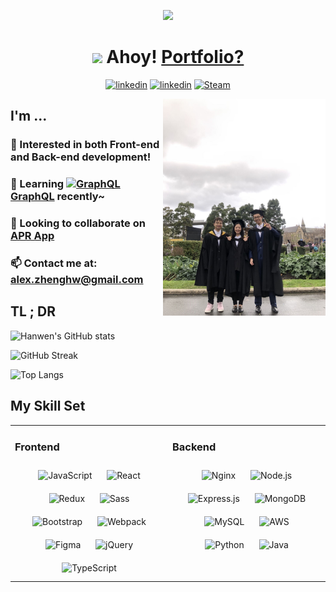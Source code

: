 <p align="center">
<img src="https://media.giphy.com/media/OXTXwKH6yd80gM5zbf/giphy.gif" width=50%/>
</p>


# <div align="center"><img src="https://media.giphy.com/media/hvRJCLFzcasrR4ia7z/giphy.gif" width="25px"> Ahoy! [Portfolio?](https://alexzhengdev.netlify.app/)</div>


<p align="center">
  <a href="https://github.com/HanwenZheng" target="_blank">
  <img src="https://img.shields.io/badge/-Github-181717?style=for-the-badge&logo=Github&logoColor=white" alt=linkedin /></a>
  <a href="https://linkedin.com/in/hanwen-zheng-dev" target="_blank">
  <img src="https://img.shields.io/badge/linkedin-%231E77B5.svg?&style=for-the-badge&logo=linkedin&logoColor=white" alt=linkedin /></a>
  <a href="https://steamcommunity.com/id/MunaBaby/" target="_blank">
  <img alt="Steam" src="https://img.shields.io/badge/steam-%23000000.svg?&style=for-the-badge&logo=steam&logoColor=white" /></a>
</p>

<img src="assets/images/1.jpg" align="right" width="260px"/>

## I'm ... 

### 📜 Interested in both Front-end and Back-end development!

<!-- ### 🌱 Learning [<img src="https://upload.wikimedia.org/wikipedia/commons/1/1f/WebAssembly_Logo.svg" alt="WebAssembly" width="15px"/> WebAssembly](https://webassembly.org/) recently~ -->

### 🌱 Learning [<img src="https://profilinator.rishav.dev/skills-assets/graphql.png" alt="GraphQL" width="15px"/> GraphQL](https://graphql.org/) recently~

### 💞️ Looking to collaborate on [APR App](https://github.com/HanwenZheng/Australian-Politicians-Recognition-App)

### 📫 Contact me at: alex.zhenghw@gmail.com

## TL ; DR  

![Hanwen's GitHub stats](https://github-readme-stats.vercel.app/api?username=HanwenZheng&show_icons=true&hide=contribs,issues&bg_color=50,e8684a,904e95&theme=dark&text_color=fffffe&include_all_commits=true&count_private=true)

![GitHub Streak](http://github-readme-streak-stats.herokuapp.com?user=HanwenZheng&hide_border=true)

![Top Langs](https://github-readme-stats.vercel.app/api/top-langs/?username=HanwenZheng&layout=compact&bg_color=40,904e95,e8684a&theme=dark&text_color=fffffe&langs_count=6&card_width=445)

## My Skill Set  
<table><tr><td valign="top" width="45%">

### Frontend  
<div align="center">  
<img style="margin: 10px" src="https://profilinator.rishav.dev/skills-assets/javascript-original.svg" alt="JavaScript" height="50" />  
<img style="margin: 10px" src="https://profilinator.rishav.dev/skills-assets/react-original-wordmark.svg" alt="React" height="50" />  
<img style="margin: 10px" src="https://profilinator.rishav.dev/skills-assets/redux-original.svg" alt="Redux" height="50" />  
<img style="margin: 10px" src="https://profilinator.rishav.dev/skills-assets/sass-original.svg" alt="Sass" height="50" />  
<img style="margin: 10px" src="https://profilinator.rishav.dev/skills-assets/bootstrap-plain.svg" alt="Bootstrap" height="50" />  
<img style="margin: 10px" src="https://profilinator.rishav.dev/skills-assets/webpack-original.svg" alt="Webpack" height="50" />  
<img style="margin: 10px" src="https://profilinator.rishav.dev/skills-assets/figma-icon.svg" alt="Figma" height="50" />  
<img style="margin: 10px" src="https://profilinator.rishav.dev/skills-assets/jquery.png" alt="jQuery" height="50" />  
<img style="margin: 10px" src="https://profilinator.rishav.dev/skills-assets/typescript-original.svg" alt="TypeScript" height="50" />  
</div>

</td><td valign="top" width="45%">

### Backend  
<div align="center">  
<img style="margin: 10px" src="https://profilinator.rishav.dev/skills-assets/nginx-original.svg" alt="Nginx" height="50" />  
<img style="margin: 10px" src="https://profilinator.rishav.dev/skills-assets/nodejs-original-wordmark.svg" alt="Node.js" height="50" />  
<img style="margin: 10px" src="https://profilinator.rishav.dev/skills-assets/express-original-wordmark.svg" alt="Express.js" height="50" />  
<img style="margin: 10px" src="https://profilinator.rishav.dev/skills-assets/mongodb-original-wordmark.svg" alt="MongoDB" height="50" />
<img style="margin: 10px" src="https://profilinator.rishav.dev/skills-assets/mysql-original-wordmark.svg" alt="MySQL" height="50" />
<img style="margin: 10px" src="https://profilinator.rishav.dev/skills-assets/amazonwebservices-original-wordmark.svg" alt="AWS" height="50" />
<img style="margin: 10px" src="https://profilinator.rishav.dev/skills-assets/python-original.svg" alt="Python" height="50" /> 
<img style="margin: 10px" src="https://profilinator.rishav.dev/skills-assets/java-original-wordmark.svg" alt="Java" height="50" />
</div>

</td></tr></table>  

<!---
## Connect with me  
<div align="center">
<br/>
<img src="https://spotify-github-profile.vercel.app/api/view?uid=12124036709&cover_image=true&theme=default" />
</div>
--->

<!---
HanwenZheng/HanwenZheng is a ✨ special ✨ repository because its `README.md` (this file) appears on your GitHub profile.
You can click the Preview link to take a look at your changes.
--->
